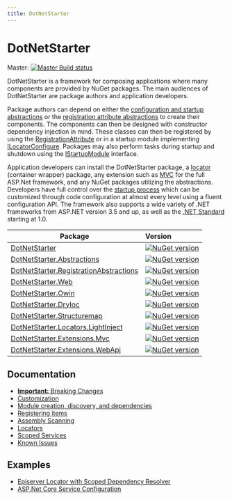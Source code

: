 ```yaml
---
title: DotNetStarter 
---
```

# DotNetStarter
Master: [![Master Build status](https://ci.appveyor.com/api/projects/status/a907wfniy73sk5de/branch/master?svg=true)](https://ci.appveyor.com/project/bmcdavid/dotnetstarter/branch/master)

DotNetStarter is a framework for composing applications where many components are provided by NuGet packages. The main audiences of DotNetStarter are package authors and application developers.

Package authors can depend on either the [configuration and startup abstractions](https://www.nuget.org/packages/DotNetStarter.Abstractions/) or the [registration attribute abstractions](https://www.nuget.org/packages/DotNetStarter.RegistrationAbstractions/) to create their components. The components can then be designed with constructor dependency injection in mind. These classes can then be registered by using the [RegistrationAttribute](https://bmcdavid.github.io/DotNetStarter/register.html) or in a startup module implementing [ILocatorConfigure](https://bmcdavid.github.io/DotNetStarter/register.html). Packages may also perform tasks during startup and shutdown using the [IStartupModule](https://bmcdavid.github.io/DotNetStarter/modules.html) interface.

Application developers can install the DotNetStarter package, a [locator](https://bmcdavid.github.io/DotNetStarter/custom-locator.html) (container wrapper) package, any extension such as [MVC](https://www.nuget.org/packages/DotNetStarter.Extensions.Mvc/) for the full ASP.Net framework, and any NuGet packages utilizing the abstractions. Developers have full control over the [startup process](https://bmcdavid.github.io/DotNetStarter/custom-objectfactory.html) which can be customized through code configuration at almost every level using a fluent configuration API. The framework also supports a wide variety of .NET frameworks from ASP.NET version 3.5 and up, as well as the [.NET Standard](https://docs.microsoft.com/en-us/dotnet/standard/net-standard) starting at 1.0.


Package  | Version 
-------- | :------------ 
[DotNetStarter](https://www.nuget.org/packages/DotNetStarter/) |  [![NuGet version](https://badge.fury.io/nu/DotNetStarter.svg)](https://badge.fury.io/nu/DotNetStarter)
[DotNetStarter.Abstractions](https://www.nuget.org/packages/DotNetStarter.Abstractions/) |  [![NuGet version](https://badge.fury.io/nu/DotNetStarter.Abstractions.svg)](https://badge.fury.io/nu/DotNetStarter.Abstractions)
[DotNetStarter.RegistrationAbstractions](https://www.nuget.org/packages/DotNetStarter.RegistrationAbstractions/) |  [![NuGet version](https://badge.fury.io/nu/DotNetStarter.RegistrationAbstractions.svg)](https://badge.fury.io/nu/DotNetStarter.RegistrationAbstractions)
[DotNetStarter.Web](https://www.nuget.org/packages/DotNetStarter.Web/) |  [![NuGet version](https://badge.fury.io/nu/DotNetStarter.Web.svg)](https://badge.fury.io/nu/DotNetStarter.Web)
[DotNetStarter.Owin](https://www.nuget.org/packages/DotNetStarter.Owin/) |  [![NuGet version](https://badge.fury.io/nu/DotNetStarter.Owin.svg)](https://badge.fury.io/nu/DotNetStarter.Owin)
[DotNetStarter.DryIoc](https://www.nuget.org/packages/DotNetStarter.DryIoc/) |  [![NuGet version](https://badge.fury.io/nu/DotNetStarter.DryIoc.svg)](https://badge.fury.io/nu/DotNetStarter.DryIoc)
[DotNetStarter.Structuremap](https://www.nuget.org/packages/DotNetStarter.Structuremap/) |  [![NuGet version](https://badge.fury.io/nu/DotNetStarter.Structuremap.svg)](https://badge.fury.io/nu/DotNetStarter.Structuremap)
[DotNetStarter.Locators.LightInject](https://www.nuget.org/packages/DotNetStarter.Locators.LightInject/) |  [![NuGet version](https://badge.fury.io/nu/DotNetStarter.Locators.LightInject.svg)](https://badge.fury.io/nu/DotNetStarter.Locators.LightInject)
[DotNetStarter.Extensions.Mvc](https://www.nuget.org/packages/DotNetStarter.Extensions.Mvc/) |  [![NuGet version](https://badge.fury.io/nu/DotNetStarter.Extensions.Mvc.svg)](https://badge.fury.io/nu/DotNetStarter.Extensions.Mvc)
[DotNetStarter.Extensions.WebApi](https://www.nuget.org/packages/DotNetStarter.Extensions.WebApi/) |  [![NuGet version](https://badge.fury.io/nu/DotNetStarter.Extensions.WebApi.svg)](https://badge.fury.io/nu/DotNetStarter.Extensions.WebApi)

## Documentation

* [**Important:** Breaking Changes](https://bmcdavid.github.io/DotNetStarter/breaking-changes.html)
* [Customization](https://bmcdavid.github.io/DotNetStarter/custom-objectfactory.html)
* [Module creation, discovery, and dependencies](https://bmcdavid.github.io/DotNetStarter/modules.html)
* [Registering items](https://bmcdavid.github.io/DotNetStarter/register.html)
* [Assembly Scanning](https://bmcdavid.github.io/DotNetStarter/scanning.html)
* [Locators](https://bmcdavid.github.io/DotNetStarter/locators.html)
* [Scoped Services](https://bmcdavid.github.io/DotNetStarter/scoped-locator.html)
* [Known Issues](https://bmcdavid.github.io/DotNetStarter/known-issues.html)

## Examples
* [Episerver Locator with Scoped Dependency Resolver](https://bmcdavid.github.io/DotNetStarter/example-episerver-locator.html)
* [ASP.Net Core Service Configuration](https://bmcdavid.github.io/DotNetStarter/example-netcore-configure-services.html)
